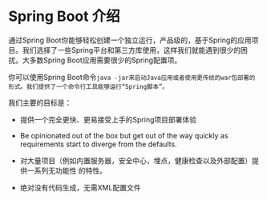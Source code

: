 # Spring Boot 介绍

通过Spring Boot你能够轻松创建一个独立运行，产品级的，基于Spring的应用项目。我们选择了一些Spring平台和第三方库使用，这样我们就能遇到很少的困扰。大多数Spring Boot应用需要很少的Spring配置项。

你可以使用Spring Boot命令`java -jar来启动Java应用或者使用更传统的war包部署的形式。我们提供了一个命令行工具能够运行“Spring脚本”。`

我们主要的目标是：

* 提供一个完全更快、更易接受上手的Spring项目部署体验
* Be opinionated out of the box but get out of the way quickly as requirements start to diverge from the defaults.

* 对大量项目（例如内置服务器，安全中心，埋点，健康检查以及外部配置）提供一系列无功能性 的特性。

* 绝对没有代码生成，无需XML配置文件



